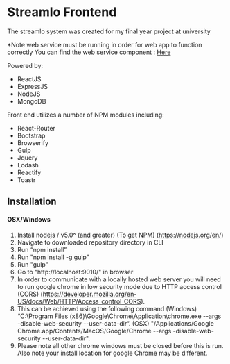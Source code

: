 # Streamlo Frontend
The streamlo system was created for my final year project at university

*Note web service must be running in order for web app to function correctly
You can find the web service component : [Here](https://github.com/richard534/StreamloWebservice)

Powered by:
<ul>
  <li>ReactJS</li> 
  <li>ExpressJS</li> 
  <li>NodeJS</li> 
  <li>MongoDB</li> 
</ul>

Front end utilizes a number of NPM modules including:
<ul>
  <li>React-Router</li>
  <li>Bootstrap</li>
  <li>Browserify</li>
  <li>Gulp</li>
  <li>Jquery</li>
  <li>Lodash</li>
  <li>Reactify</li>
  <li>Toastr</li>
</ul>

## Installation
#### OSX/Windows

1.	Install nodejs / v5.0^ (and greater) (To get NPM) (https://nodejs.org/en/)
2.	Navigate to downloaded repository directory in CLI
3.	Run “npm install”
4.	Run "npm install -g gulp"
5.	Run "gulp"
6.	Go to “http://localhost:9010/" in browser
7.	In order to communicate with a locally hosted web server you will need to run google chrome in low security mode due to HTTP access control (CORS) (https://developer.mozilla.org/en-US/docs/Web/HTTP/Access_control_CORS). 
8.	This can be achieved using the following command (Windows) “C:\Program Files (x86)\Google\Chrome\Application\chrome.exe --args -disable-web-security --user-data-dir“. (OSX) "/Applications/Google Chrome.app/Contents/MacOS/Google/Chrome --args -disable-web-security --user-data-dir".
9.	Please note all other chrome windows must be closed before this is run. Also note your install location for google Chrome may be different.

